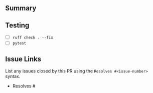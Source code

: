 ## Summary

<!-- Summarize the changes and motivations in this PR -->

## Testing
- [ ] `ruff check . --fix`
- [ ] `pytest`

## Issue Links
List any issues closed by this PR using the `Resolves #<issue-number>` syntax.

- Resolves #
